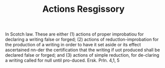 ---
title: Actions Resgissory
letter: A
permalink: "/definitions/bld-actions-resgissory.html"
body: In Scotch law. These are either (1) actions of proper improbatiou for declaring
  a writing false or forged; (2) actions of reductlon-improbation for the production
  of a writing in order to have it set aside or its effect ascertained nn-der the
  certification that the writing if uot produced shall be declared false or forged;
  and (3) actions of simple reduction, for de-claring a writing called for null until
  pro-duced. Ersk. Prln. 4,1, 5
published_at: '2018-07-07'
source: Black's Law Dictionary 2nd Ed (1910)
layout: post
---